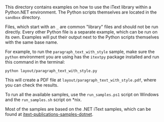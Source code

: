 This directory contains examples on how to use the iText library within a
Python.NET environment. The Python scripts themselves are located in the
`sandbox` directory.

Files, which start with an `_` are common "library" files and should not be
run directly. Every other Python file is a separate example, which can be
run on its own. Examples will put their output next to the Python scripts
themselves with the same base name.

For example, to run the `paragraph_text_with_style` sample, make sure the
`python` environment you are using has the `itextpy` package installed and
run this command in the terminal:

```shell
python layout/paragraph_text_with_style.py
```

This will create a PDF file at `layout/paragraph_text_with_style.pdf`, where
you can check the results.

To run all the available samples, use the `run_samples.ps1` script on Windows
and the `run_samples.sh` script on *nix.

Most of the samples are based on the .NET iText samples, which can be found at
[itext-publications-samples-dotnet](https://github.com/itext/itext-publications-samples-dotnet).
